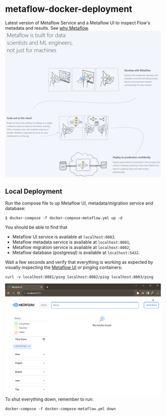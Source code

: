 # metaflow-docker-deployment
Latest version of Metaflow Service and a Metaflow UI to inspect Flow's metadata and results. See [why Metaflow](https://docs.metaflow.org/introduction/why-metaflow).
![What is Metaflow](./docs/image.png)
## Local Deployment
Run the compose file to up Metaflow UI, metadata/migration service and database:
```console
$ docker-compose -f docker-compose-metaflow.yml up -d
```
You should be able to find that
* Metaflow UI service is available at `localhost:8083`.
* Metaflow metadata service is available at `localhost:8081`;
* Metaflow migration service is available at `localhost:8082`;
* Metaflow database (postgresql) is available at `localhost:5432`.

Wait a few seconds and verify that everything is working as expected by visually inspecting the [Metaflow UI](localhost:8083) or pinging containers:
```console
curl -v localhost:8081/ping localhost:8082/ping localhost:8083/ping
```
![Metaflow UI](./docs/image-1.png)  
To shut everything down, remember to run:
```console
docker-compose -f docker-compose-metaflow.yml down
```